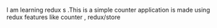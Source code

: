 I am learning redux s .This is a simple counter application is made using redux features like counter , redux/store
